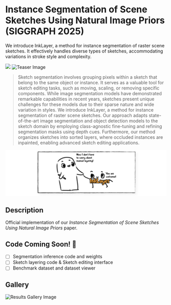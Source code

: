 # Instance Segmentation of Scene Sketches Using Natural Image Priors (SIGGRAPH 2025)

We introduce InkLayer, a method for instance segmentation of raster scene sketches. It effectively handles diverse types of sketches, accommodating variations in stroke style and complexity.

<a href="https://inklayer.github.io/"><img src="https://img.shields.io/static/v1?label=Project&message=Website&color=red" height=20.5></a>
![Teaser Image](docs/teaser.png)

> Sketch segmentation involves grouping pixels within a sketch that belong to the same object or instance. It serves as a valuable tool for sketch editing tasks, such as moving, scaling, or removing specific components. While image segmentation models have demonstrated remarkable capabilities in recent years, sketches present unique challenges for these models due to their sparse nature and wide variation in styles. We introduce InkLayer, a method for instance segmentation of raster scene sketches. Our approach adapts state-of-the-art image segmentation and object detection models to the sketch domain by employing class-agnostic fine-tuning and refining segmentation masks using depth cues. Furthermore, our method organizes sketches into sorted layers, where occluded instances are inpainted, enabling advanced sketch editing applications.

![Handshake comic](docs/thankful_handshake.png)

## Description

Official implementation of our _Instance Segmentation of Scene Sketches Using Natural Image Priors_ paper.

## Code Coming Soon! 🚧

- &#9744; Segmentation inference code and weights
- &#9744; Sketch layering code & Sketch editing interface
- &#9744; Benchmark dataset and dataset viewer

## Gallery

![Results Gallery Image](docs/gallery.png)
